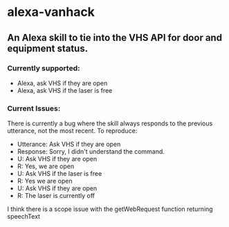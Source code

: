 # alexa-vanhack

## An Alexa skill to tie into the VHS API for door and equipment status. 

### Currently supported:
* Alexa, ask VHS if they are open
* Alexa, ask VHS if the laser is free

### Current Issues:
There is currently a bug where the skill always responds to the previous utterance, not the most recent.  To reproduce:

* Utterance:  Ask VHS if they are open
* Response: Sorry, I didn't understand the command.
* U: Ask VHS if they are open
* R: Yes, we are open
* U: Ask VHS if the laser is free
* R: Yes we are open
* U: Ask VHS if they are open
* R: The laser is currently off

I think there is a scope issue with the getWebRequest function returning speechText
